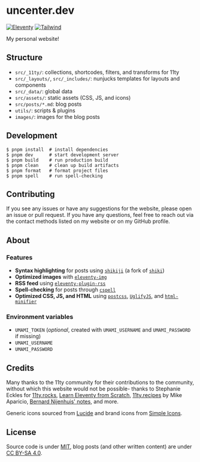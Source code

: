 <h1>uncenter.dev</h1>

[![Eleventy](https://img.shields.io/badge/Eleventy-2.0.1-333333.svg?style=flat-square)](https://11ty.dev)
[![Tailwind](https://img.shields.io/badge/Tailwind_CSS-38B2AC?style=flat-square&logo=tailwind-css&logoColor=white)](https://tailwindcss.com)

My personal website!

## Structure

- `src/_11ty/`: collections, shortcodes, filters, and transforms for 11ty
- `src/_layouts/`, `src/_includes/`: nunjucks templates for layouts and components
- `src/_data/`: global data
- `src/assets/`: static assets (CSS, JS, and icons)
- `src/posts/*.md`: blog posts
- `utils/`: scripts & plugins
- `images/`: images for the blog posts

## Development

```console
$ pnpm install  # install dependencies
$ pnpm dev      # start development server
$ pnpm build    # run production build
$ pnpm clean    # clean up build artifacts
$ pnpm format   # format project files
$ pnpm spell    # run spell-checking
```

## Contributing

If you see any issues or have any suggestions for the website, please open an issue or pull request. If you have any questions, feel free to reach out via the contact methods listed on my website or on my GitHub profile.

## About

### Features

- **Syntax highlighting** for posts using [`shikiji`](https://github.com/antfu/shikiji) (a fork of [`shiki`](https://github.com/shikijs/shiki))
- **Optimized images** with [`eleventy-img`](https://github.com/11ty/eleventy-img)
- **RSS feed** using [`eleventy-plugin-rss`](https://github.com/11ty/eleventy-plugin-rss)
- **Spell-checking** for posts through [`cspell`](http://cspell.org/)
- **Optimized CSS, JS, and HTML** using [`postcss`](https://postcss.org/), [`UglifyJS`](https://github.com/mishoo/UglifyJS), and [`html-minifier`](https://github.com/kangax/html-minifier)

### Environment variables

- `UMAMI_TOKEN` (_optional_, created with `UMAMI_USERNAME` and `UMAMI_PASSWORD` if missing)
- `UMAMI_USERNAME`
- `UMAMI_PASSWORD`

## Credits

Many thanks to the 11ty community for their contributions to the community, without which this website would not be possible- thanks to Stephanie Eckles for [11ty.rocks](https://11ty.rocks/), [Learn Eleventy from Scratch](https://learneleventyfromscratch.com/), [11ty.recipes](https://11ty.recipes/) by Mike Aparicio, [Bernard Nijenhuis' notes](https://bnijenhuis.nl/), and more.

Generic icons sourced from [Lucide](https://lucide.dev/) and brand icons from [Simple Icons](https://simpleicons.org/).

## License

Source code is under [MIT](LICENSE), blog posts (and other written content) are under [CC BY-SA 4.0](LICENSE-content).
